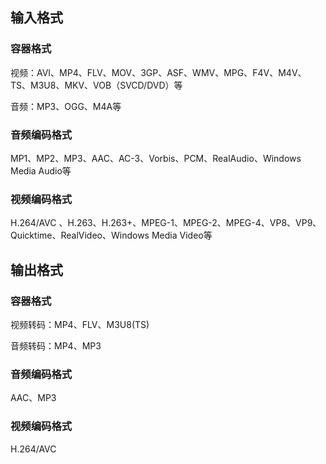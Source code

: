 ## 输入格式

### 容器格式

视频：AVI、MP4、FLV、MOV、3GP、ASF、WMV、MPG、F4V、M4V、TS、M3U8、MKV、VOB（SVCD/DVD）等

音频：MP3、OGG、M4A等

### 音频编码格式

MP1、MP2、MP3、AAC、AC-3、Vorbis、PCM、RealAudio、Windows Media Audio等

### 视频编码格式

H.264/AVC 、H.263、H.263+、MPEG-1、MPEG-2、MPEG-4、VP8、VP9、Quicktime、RealVideo、Windows Media Video等


## 输出格式

### 容器格式

视频转码：MP4、FLV、M3U8(TS)

音频转码：MP4、MP3

### 音频编码格式

AAC、MP3

### 视频编码格式

H.264/AVC
